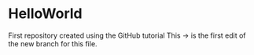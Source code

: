 # HelloWorld
First repository created using the GitHub tutorial
This -> is the first edit of the new branch for this file.

